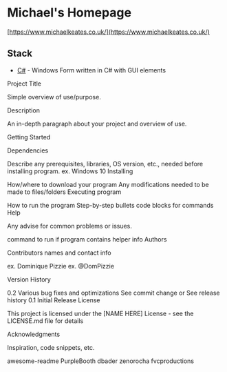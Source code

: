 # Michael's Homepage

[https://www.michaelkeates.co.uk/](https://www.michaelkeates.co.uk/)

## Stack

- [C#](https://docs.microsoft.com/en-us/visualstudio/ide/create-csharp-winform-visual-studio?view=vs-2022) - Windows Form written in C# with GUI elements

Project Title

Simple overview of use/purpose.

Description

An in-depth paragraph about your project and overview of use.

Getting Started

Dependencies

Describe any prerequisites, libraries, OS version, etc., needed before installing program.
ex. Windows 10
Installing

How/where to download your program
Any modifications needed to be made to files/folders
Executing program

How to run the program
Step-by-step bullets
code blocks for commands
Help

Any advise for common problems or issues.

command to run if program contains helper info
Authors

Contributors names and contact info

ex. Dominique Pizzie
ex. @DomPizzie

Version History

0.2
Various bug fixes and optimizations
See commit change or See release history
0.1
Initial Release
License

This project is licensed under the [NAME HERE] License - see the LICENSE.md file for details

Acknowledgments

Inspiration, code snippets, etc.

awesome-readme
PurpleBooth
dbader
zenorocha
fvcproductions

